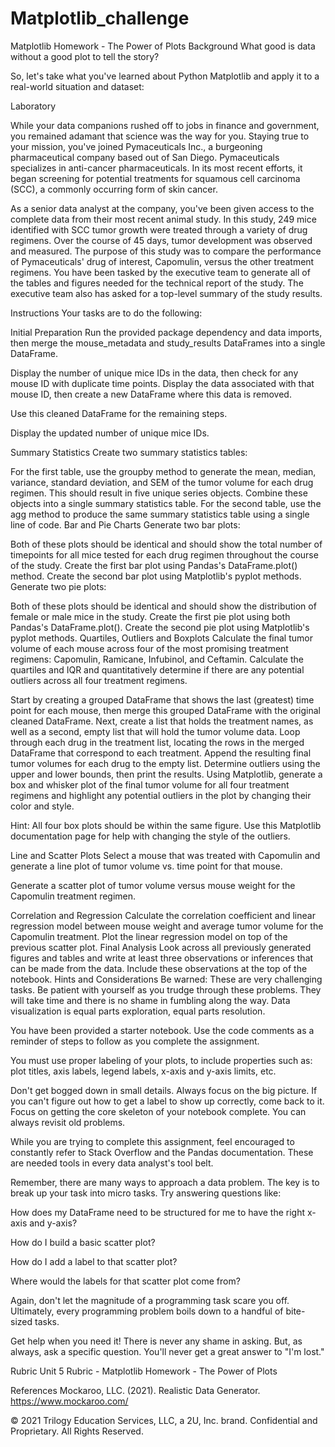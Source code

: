 # Matplotlib_challenge

Matplotlib Homework - The Power of Plots
Background
What good is data without a good plot to tell the story?

So, let's take what you've learned about Python Matplotlib and apply it to a real-world situation and dataset:

Laboratory

While your data companions rushed off to jobs in finance and government, you remained adamant that science was the way for you. Staying true to your mission, you've joined Pymaceuticals Inc., a burgeoning pharmaceutical company based out of San Diego. Pymaceuticals specializes in anti-cancer pharmaceuticals. In its most recent efforts, it began screening for potential treatments for squamous cell carcinoma (SCC), a commonly occurring form of skin cancer.

As a senior data analyst at the company, you've been given access to the complete data from their most recent animal study. In this study, 249 mice identified with SCC tumor growth were treated through a variety of drug regimens. Over the course of 45 days, tumor development was observed and measured. The purpose of this study was to compare the performance of Pymaceuticals' drug of interest, Capomulin, versus the other treatment regimens. You have been tasked by the executive team to generate all of the tables and figures needed for the technical report of the study. The executive team also has asked for a top-level summary of the study results.

Instructions
Your tasks are to do the following:

Initial Preparation
Run the provided package dependency and data imports, then merge the mouse_metadata and study_results DataFrames into a single DataFrame.

Display the number of unique mice IDs in the data, then check for any mouse ID with duplicate time points. Display the data associated with that mouse ID, then create a new DataFrame where this data is removed.

Use this cleaned DataFrame for the remaining steps.

Display the updated number of unique mice IDs.

Summary Statistics
Create two summary statistics tables:

For the first table, use the groupby method to generate the mean, median, variance, standard deviation, and SEM of the tumor volume for each drug regimen. This should result in five unique series objects. Combine these objects into a single summary statistics table.
For the second table, use the agg method to produce the same summary statistics table using a single line of code.
Bar and Pie Charts
Generate two bar plots:

Both of these plots should be identical and should show the total number of timepoints for all mice tested for each drug regimen throughout the course of the study.
Create the first bar plot using Pandas's DataFrame.plot() method.
Create the second bar plot using Matplotlib's pyplot methods.
Generate two pie plots:

Both of these plots should be identical and should show the distribution of female or male mice in the study.
Create the first pie plot using both Pandas's DataFrame.plot().
Create the second pie plot using Matplotlib's pyplot methods.
Quartiles, Outliers and Boxplots
Calculate the final tumor volume of each mouse across four of the most promising treatment regimens: Capomulin, Ramicane, Infubinol, and Ceftamin. Calculate the quartiles and IQR and quantitatively determine if there are any potential outliers across all four treatment regimens.

Start by creating a grouped DataFrame that shows the last (greatest) time point for each mouse, then merge this grouped DataFrame with the original cleaned DataFrame.
Next, create a list that holds the treatment names, as well as a second, empty list that will hold the tumor volume data.
Loop through each drug in the treatment list, locating the rows in the merged DataFrame that correspond to each treatment. Append the resulting final tumor volumes for each drug to the empty list. Determine outliers using the upper and lower bounds, then print the results.
Using Matplotlib, generate a box and whisker plot of the final tumor volume for all four treatment regimens and highlight any potential outliers in the plot by changing their color and style.

Hint: All four box plots should be within the same figure. Use this Matplotlib documentation page for help with changing the style of the outliers.

Line and Scatter Plots
Select a mouse that was treated with Capomulin and generate a line plot of tumor volume vs. time point for that mouse.

Generate a scatter plot of tumor volume versus mouse weight for the Capomulin treatment regimen.

Correlation and Regression
Calculate the correlation coefficient and linear regression model between mouse weight and average tumor volume for the Capomulin treatment. Plot the linear regression model on top of the previous scatter plot.
Final Analysis
Look across all previously generated figures and tables and write at least three observations or inferences that can be made from the data. Include these observations at the top of the notebook.
Hints and Considerations
Be warned: These are very challenging tasks. Be patient with yourself as you trudge through these problems. They will take time and there is no shame in fumbling along the way. Data visualization is equal parts exploration, equal parts resolution.

You have been provided a starter notebook. Use the code comments as a reminder of steps to follow as you complete the assignment.

You must use proper labeling of your plots, to include properties such as: plot titles, axis labels, legend labels, x-axis and y-axis limits, etc.

Don't get bogged down in small details. Always focus on the big picture. If you can't figure out how to get a label to show up correctly, come back to it. Focus on getting the core skeleton of your notebook complete. You can always revisit old problems.

While you are trying to complete this assignment, feel encouraged to constantly refer to Stack Overflow and the Pandas documentation. These are needed tools in every data analyst's tool belt.

Remember, there are many ways to approach a data problem. The key is to break up your task into micro tasks. Try answering questions like:

How does my DataFrame need to be structured for me to have the right x-axis and y-axis?

How do I build a basic scatter plot?

How do I add a label to that scatter plot?

Where would the labels for that scatter plot come from?

Again, don't let the magnitude of a programming task scare you off. Ultimately, every programming problem boils down to a handful of bite-sized tasks.

Get help when you need it! There is never any shame in asking. But, as always, ask a specific question. You'll never get a great answer to "I'm lost."

Rubric
Unit 5 Rubric - Matplotlib Homework - The Power of Plots

References
Mockaroo, LLC. (2021). Realistic Data Generator. https://www.mockaroo.com/

© 2021 Trilogy Education Services, LLC, a 2U, Inc. brand. Confidential and Proprietary. All Rights Reserved.
